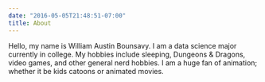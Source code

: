 ```yaml
---
date: "2016-05-05T21:48:51-07:00"
title: About
---
```


Hello, my name is William Austin Bounsavy. I am a data science major currently in college. My hobbies include sleeping, Dungeons & Dragons, video games, and other general nerd hobbies. I am a huge fan of animation; whether it be kids catoons or animated movies.
